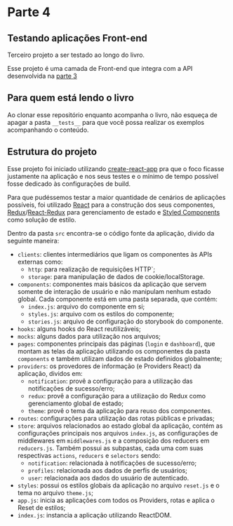 # Parte 4
## Testando aplicações Front-end
Terceiro projeto a ser testado ao longo do livro.

Esse projeto é uma camada de Front-end que integra com a API desenvolvida na [parte 3](../03-testando-aplicacoes-back-end)

## Para quem está lendo o livro
Ao clonar esse repositório enquanto acompanha o livro, não esqueça de apagar a pasta `__tests__` para que você possa realizar os exemplos acompanhando o conteúdo.

## Estrutura do projeto
Esse projeto foi iniciado utilizando [create-react-app](https://create-react-app.dev/) pra que o foco ficasse justamente na aplicação e nos seus testes e o mínimo de tempo possível fosse dedicado às configurações de build.

Para que pudéssemos testar a maior quantidade de cenários de aplicações possíveis, foi utilizado [React](https://pt-br.reactjs.org/) para a construção dos seus componentes, [Redux](https://redux.js.org/)/[React-Redux](https://react-redux.js.org/) para gerenciamento de estado e [Styled Components](https://styled-components.com/) como solução de estilo.

Dentro da pasta `src` encontra-se o código fonte da aplicação, divido da seguinte maneira:
- `clients`: clientes intermediários que ligam os componentes às APIs externas como:
  - `http`: para realização de requisições HTTP`;
  - `storage`: para manipulação de dados de cookie/localStorage.
- `components`: componentes mais básicos da aplicação que servem somente de interação de usuário e não manipulam nenhum estado global. Cada componente está em uma pasta separada, que contém:
  - `index.js`: arquivo do componente em si;
  - `styles.js`: arquivo com os estilos do componente;
  - `stories.js`: arquivo de configuração do storybook do componente.
- `hooks`: alguns hooks do React reutilizáveis;
- `mocks`: alguns dados para utilização nos arquivos;
- `pages`: componentes principais das páginas (`login` e `dashboard`), que montam as telas da aplicação utilizando os componentes da pasta `components` e também utilizam dados de estado definidos globalmente;
- `providers`: os provedores de informação (e Providers React) da aplicação, dividos em:
  - `notification`: provê a configuração para a utilização das notificações de sucesso/erro;
  - `redux`: provê a configuração para a utilização do Redux como gerenciamento global de estado;
  - `theme`: provê o tema da aplicação para reuso dos componentes.
- `routes`: configurações para utilização das rotas públicas e privadas;
- `store`: arquivos relacionados ao estado global da aplicação, contém as configurações principais nos arquivos `index.js`, as configurações de middlewares em `middlewares.js` e a composição dos reducers em `reducers.js`. Também possui as subpastas, cada uma com suas respectivas `actions`, `reducers` e `selectors` sendo:
  - `notification`: relacionada à notificações de sucesso/erro;
  - `profiles`: relacionada aos dados de perfis de usuários;
  - `user`: relacionada aos dados do usuário de autenticado.
- `styles`: possui os estilos globais da aplicação no arquivo `reset.js` e o tema no arquivo `theme.js`;
- `app.js`: inicia as aplicações com todos os Providers, rotas e aplica o Reset de estilos;
- `index.js`: instancia a aplicação utilizando ReactDOM.
